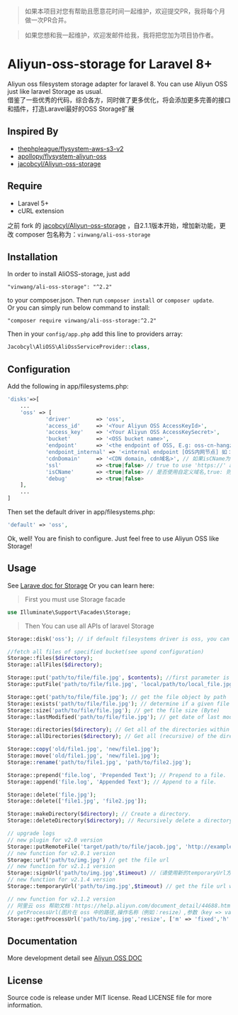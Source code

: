 > 如果本项目对您有帮助且愿意花时间一起维护，欢迎提交PR，我将每个月做一次PR合并。

> 如果您想和我一起维护，欢迎发邮件给我，我将把您加为项目协作者。
# Aliyun-oss-storage for Laravel 8+

Aliyun oss filesystem storage adapter for laravel 8. You can use Aliyun OSS just like laravel Storage as usual.    
借鉴了一些优秀的代码，综合各方，同时做了更多优化，将会添加更多完善的接口和插件，打造Laravel最好的OSS Storage扩展


## Inspired By
- [thephpleague/flysystem-aws-s3-v2](https://github.com/thephpleague/flysystem-aws-s3-v2)
- [apollopy/flysystem-aliyun-oss](https://github.com/apollopy/flysystem-aliyun-oss) 
- [jacobcyl/Aliyun-oss-storage](https://github.com/jacobcyl/Aliyun-oss-storage) 

## Require
- Laravel 5+
- cURL extension

之前 fork 的 [jacobcyl/Aliyun-oss-storage](https://github.com/jacobcyl/Aliyun-oss-storage) ，自2.1.1版本开始，增加新功能，更改 composer 包名称为：`vinwang/ali-oss-storage`

## Installation 
In order to install AliOSS-storage, just add

    "vinwang/ali-oss-storage": "^2.2"

to your composer.json. Then run `composer install` or `composer update`.  
Or you can simply run below command to install:

    "composer require vinwang/ali-oss-storage:^2.2"
    
Then in your `config/app.php` add this line to providers array:
```php
Jacobcyl\AliOSS\AliOssServiceProvider::class,
```
## Configuration
Add the following in app/filesystems.php:
```php
'disks'=>[
    ...
    'oss' => [
            'driver'        => 'oss',
            'access_id'     => '<Your Aliyun OSS AccessKeyId>',
            'access_key'    => '<Your Aliyun OSS AccessKeySecret>',
            'bucket'        => '<OSS bucket name>',
            'endpoint'      => '<the endpoint of OSS, E.g: oss-cn-hangzhou.aliyuncs.com | custom domain, E.g:img.abc.com>', // OSS 外网节点或自定义外部域名
            'endpoint_internal' => '<internal endpoint [OSS内网节点] 如：oss-cn-shenzhen-internal.aliyuncs.com>', // v2.2.1 新增配置属性，如果为空，则默认使用 endpoint 配置。
            'cdnDomain'     => '<CDN domain, cdn域名>', // 如果isCName为true, getUrl会判断cdnDomain是否设定来决定返回的url，如果cdnDomain未设置，则使用endpoint来生成url，否则使用cdn
            'ssl'           => <true|false> // true to use 'https://' and false to use 'http://'. default is false,
            'isCName'       => <true|false> // 是否使用自定义域名,true: 则Storage.url()会使用自定义的cdn或域名生成文件url， false: 则使用外部节点生成url
            'debug'         => <true|false>
    ],
    ...
]
```
Then set the default driver in app/filesystems.php:
```php
'default' => 'oss',
```
Ok, well! You are finish to configure. Just feel free to use Aliyun OSS like Storage!

## Usage
See [Larave doc for Storage](https://laravel.com/docs/5.2/filesystem#custom-filesystems)
Or you can learn here:

> First you must use Storage facade

```php
use Illuminate\Support\Facades\Storage;
```    
> Then You can use all APIs of laravel Storage

```php
Storage::disk('oss'); // if default filesystems driver is oss, you can skip this step

//fetch all files of specified bucket(see upond configuration)
Storage::files($directory);
Storage::allFiles($directory);

Storage::put('path/to/file/file.jpg', $contents); //first parameter is the target file path, second paramter is file content
Storage::putFile('path/to/file/file.jpg', 'local/path/to/local_file.jpg'); // upload file from local path

Storage::get('path/to/file/file.jpg'); // get the file object by path
Storage::exists('path/to/file/file.jpg'); // determine if a given file exists on the storage(OSS)
Storage::size('path/to/file/file.jpg'); // get the file size (Byte)
Storage::lastModified('path/to/file/file.jpg'); // get date of last modification

Storage::directories($directory); // Get all of the directories within a given directory
Storage::allDirectories($directory); // Get all (recursive) of the directories within a given directory

Storage::copy('old/file1.jpg', 'new/file1.jpg');
Storage::move('old/file1.jpg', 'new/file1.jpg');
Storage::rename('path/to/file1.jpg', 'path/to/file2.jpg');

Storage::prepend('file.log', 'Prepended Text'); // Prepend to a file.
Storage::append('file.log', 'Appended Text'); // Append to a file.

Storage::delete('file.jpg');
Storage::delete(['file1.jpg', 'file2.jpg']);

Storage::makeDirectory($directory); // Create a directory.
Storage::deleteDirectory($directory); // Recursively delete a directory.It will delete all files within a given directory, SO Use with caution please.

// upgrade logs
// new plugin for v2.0 version
Storage::putRemoteFile('target/path/to/file/jacob.jpg', 'http://example.com/jacob.jpg'); //upload remote file to storage by remote url
// new function for v2.0.1 version
Storage::url('path/to/img.jpg') // get the file url
// new function for v2.1.1 version
Storage::signUrl('path/to/img.jpg',$timeout) //（请使用新的temporaryUrl方法） get the file url with signature,default timeout = 600
// new function for v2.1.4 version
Storage::temporaryUrl('path/to/img.jpg',$timeout) // get the file url with signature,default timeout = 600

// new function for v2.1.2 version
// 阿里云 oss 帮助文档：https://help.aliyun.com/document_detail/44688.html?spm=a2c4g.11186623.6.1199.40572e934MoHWu
// getProcessUrl(图片在 oss 中的路径,操作名称（例如：resize）,参数（key => value 形式的数组）);
Storage::getProcessUrl('path/to/img.jpg','resize', ['m' => 'fixed','h' => '100','w' => '100']) // picture processing，处理图片，支持 oss 图片处理的功能
```

## Documentation
More development detail see [Aliyun OSS DOC](https://help.aliyun.com/document_detail/32099.html?spm=5176.doc31981.6.335.eqQ9dM)
## License
Source code is release under MIT license. Read LICENSE file for more information.
